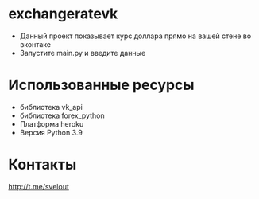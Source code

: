 # exchangeratevk
* Данный проект показывает курс доллара прямо на вашей стене во вконтаке
* Запустите main.py и введите данные
# Использованные ресурсы
* библиотека vk_api
* библиотека forex_python
* Платформа heroku
* Версия Python 3.9
# Контакты
http://t.me/svelout
